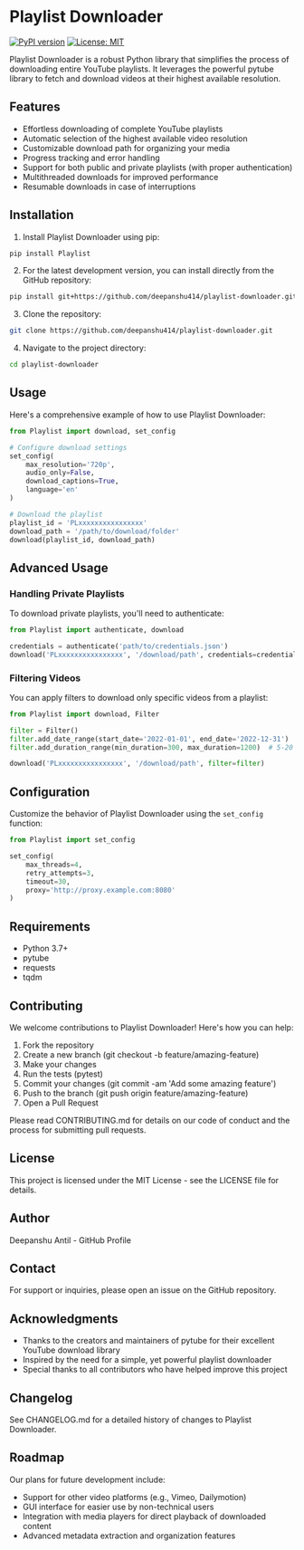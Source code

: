 # Playlist Downloader

[![PyPI version](https://badge.fury.io/py/Playlist.svg)](https://badge.fury.io/py/Playlist)
[![License: MIT](https://img.shields.io/badge/License-MIT-yellow.svg)](https://opensource.org/licenses/MIT)

Playlist Downloader is a robust Python library that simplifies the process of downloading entire YouTube playlists. It leverages the powerful pytube library to fetch and download videos at their highest available resolution.

## Features

- Effortless downloading of complete YouTube playlists
- Automatic selection of the highest available video resolution
- Customizable download path for organizing your media
- Progress tracking and error handling
- Support for both public and private playlists (with proper authentication)
- Multithreaded downloads for improved performance
- Resumable downloads in case of interruptions

## Installation

1. Install Playlist Downloader using pip:

```sh
pip install Playlist
```
2. For the latest development version, you can install directly from the GitHub repository:
```sh
pip install git+https://github.com/deepanshu414/playlist-downloader.git
```
3. Clone the repository:
```sh
git clone https://github.com/deepanshu414/playlist-downloader.git
```
4. Navigate to the project directory:
```sh
cd playlist-downloader
```

## Usage
Here's a comprehensive example of how to use Playlist Downloader:
```python
from Playlist import download, set_config

# Configure download settings
set_config(
    max_resolution='720p',
    audio_only=False,
    download_captions=True,
    language='en'
)

# Download the playlist
playlist_id = 'PLxxxxxxxxxxxxxxxx'
download_path = '/path/to/download/folder'
download(playlist_id, download_path)
```
## Advanced Usage
### Handling Private Playlists
To download private playlists, you'll need to authenticate:
```python
from Playlist import authenticate, download

credentials = authenticate('path/to/credentials.json')
download('PLxxxxxxxxxxxxxxxx', '/download/path', credentials=credentials)
```
### Filtering Videos
You can apply filters to download only specific videos from a playlist:
```python
from Playlist import download, Filter

filter = Filter()
filter.add_date_range(start_date='2022-01-01', end_date='2022-12-31')
filter.add_duration_range(min_duration=300, max_duration=1200)  # 5-20 minutes

download('PLxxxxxxxxxxxxxxxx', '/download/path', filter=filter)
```
## Configuration
Customize the behavior of Playlist Downloader using the `set_config` function:
```python
from Playlist import set_config

set_config(
    max_threads=4,
    retry_attempts=3,
    timeout=30,
    proxy='http://proxy.example.com:8080'
)
```
## Requirements

- Python 3.7+
- pytube
- requests
- tqdm
## Contributing
We welcome contributions to Playlist Downloader! Here's how you can help:

1. Fork the repository
2. Create a new branch (git checkout -b feature/amazing-feature)
3. Make your changes
4. Run the tests (pytest)
5. Commit your changes (git commit -am 'Add some amazing feature')
6. Push to the branch (git push origin feature/amazing-feature)
7. Open a Pull Request

Please read CONTRIBUTING.md for details on our code of conduct and the process for submitting pull requests.

## License
This project is licensed under the MIT License - see the LICENSE file for details.
## Author
Deepanshu Antil - GitHub Profile
## Contact
For support or inquiries, please open an issue on the GitHub repository.
## Acknowledgments

- Thanks to the creators and maintainers of pytube for their excellent YouTube download library
- Inspired by the need for a simple, yet powerful playlist downloader
- Special thanks to all contributors who have helped improve this project
## Changelog
See CHANGELOG.md for a detailed history of changes to Playlist Downloader.
## Roadmap
Our plans for future development include:

- Support for other video platforms (e.g., Vimeo, Dailymotion)
- GUI interface for easier use by non-technical users
- Integration with media players for direct playback of downloaded content
- Advanced metadata extraction and organization features
